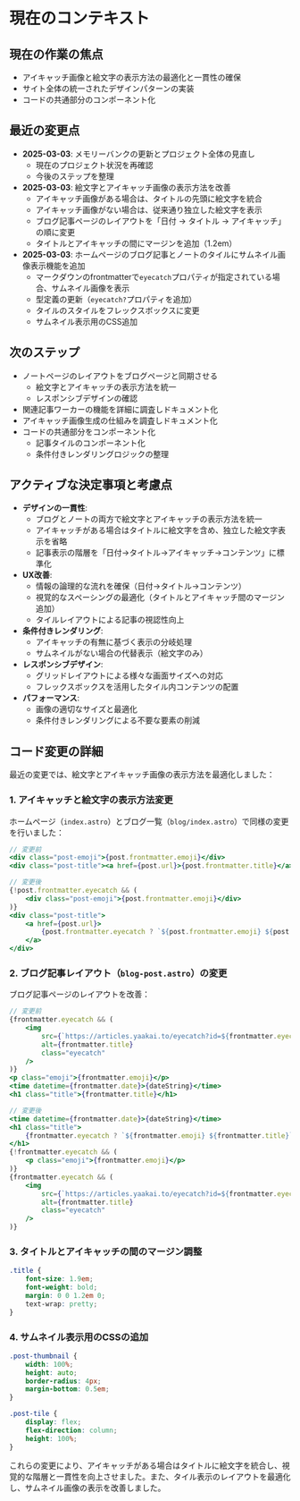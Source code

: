 # 現在のコンテキスト

## 現在の作業の焦点
- アイキャッチ画像と絵文字の表示方法の最適化と一貫性の確保
- サイト全体の統一されたデザインパターンの実装
- コードの共通部分のコンポーネント化

## 最近の変更点
- **2025-03-03**: メモリーバンクの更新とプロジェクト全体の見直し
  - 現在のプロジェクト状況を再確認
  - 今後のステップを整理
- **2025-03-03**: 絵文字とアイキャッチ画像の表示方法を改善
  - アイキャッチ画像がある場合は、タイトルの先頭に絵文字を統合
  - アイキャッチ画像がない場合は、従来通り独立した絵文字を表示
  - ブログ記事ページのレイアウトを「日付 → タイトル → アイキャッチ」の順に変更
  - タイトルとアイキャッチの間にマージンを追加（1.2em）
- **2025-03-03**: ホームページのブログ記事とノートのタイルにサムネイル画像表示機能を追加
  - マークダウンのfrontmatterで`eyecatch`プロパティが指定されている場合、サムネイル画像を表示
  - 型定義の更新（`eyecatch?`プロパティを追加）
  - タイルのスタイルをフレックスボックスに変更
  - サムネイル表示用のCSS追加

## 次のステップ
- ノートページのレイアウトをブログページと同期させる
  - 絵文字とアイキャッチの表示方法を統一
  - レスポンシブデザインの確認
- 関連記事ワーカーの機能を詳細に調査しドキュメント化
- アイキャッチ画像生成の仕組みを調査しドキュメント化
- コードの共通部分をコンポーネント化
  - 記事タイルのコンポーネント化
  - 条件付きレンダリングロジックの整理

## アクティブな決定事項と考慮点
- **デザインの一貫性**:
  - ブログとノートの両方で絵文字とアイキャッチの表示方法を統一
  - アイキャッチがある場合はタイトルに絵文字を含め、独立した絵文字表示を省略
  - 記事表示の階層を「日付→タイトル→アイキャッチ→コンテンツ」に標準化
- **UX改善**:
  - 情報の論理的な流れを確保（日付→タイトル→コンテンツ）
  - 視覚的なスペーシングの最適化（タイトルとアイキャッチ間のマージン追加）
  - タイルレイアウトによる記事の視認性向上
- **条件付きレンダリング**:
  - アイキャッチの有無に基づく表示の分岐処理
  - サムネイルがない場合の代替表示（絵文字のみ）
- **レスポンシブデザイン**:
  - グリッドレイアウトによる様々な画面サイズへの対応
  - フレックスボックスを活用したタイル内コンテンツの配置
- **パフォーマンス**:
  - 画像の適切なサイズと最適化
  - 条件付きレンダリングによる不要な要素の削減

## コード変更の詳細
最近の変更では、絵文字とアイキャッチ画像の表示方法を最適化しました：

### 1. アイキャッチと絵文字の表示方法変更
ホームページ（`index.astro`）とブログ一覧（`blog/index.astro`）で同様の変更を行いました：

```jsx
// 変更前
<div class="post-emoji">{post.frontmatter.emoji}</div>
<div class="post-title"><a href={post.url}>{post.frontmatter.title}</a></div>

// 変更後
{!post.frontmatter.eyecatch && (
    <div class="post-emoji">{post.frontmatter.emoji}</div>
)}
<div class="post-title">
    <a href={post.url}>
        {post.frontmatter.eyecatch ? `${post.frontmatter.emoji} ${post.frontmatter.title}` : post.frontmatter.title}
    </a>
</div>
```

### 2. ブログ記事レイアウト（`blog-post.astro`）の変更
ブログ記事ページのレイアウトを改善：

```jsx
// 変更前
{frontmatter.eyecatch && (
    <img
        src={`https://articles.yaakai.to/eyecatch?id=${frontmatter.eyecatch}`}
        alt={frontmatter.title}
        class="eyecatch"
    />
)}
<p class="emoji">{frontmatter.emoji}</p>
<time datetime={frontmatter.date}>{dateString}</time>
<h1 class="title">{frontmatter.title}</h1>

// 変更後
<time datetime={frontmatter.date}>{dateString}</time>
<h1 class="title">
    {frontmatter.eyecatch ? `${frontmatter.emoji} ${frontmatter.title}` : frontmatter.title}
</h1>
{!frontmatter.eyecatch && (
    <p class="emoji">{frontmatter.emoji}</p>
)}
{frontmatter.eyecatch && (
    <img
        src={`https://articles.yaakai.to/eyecatch?id=${frontmatter.eyecatch}`}
        alt={frontmatter.title}
        class="eyecatch"
    />
)}
```

### 3. タイトルとアイキャッチの間のマージン調整
```css
.title {
    font-size: 1.9em;
    font-weight: bold;
    margin: 0 0 1.2em 0;
    text-wrap: pretty;
}
```

### 4. サムネイル表示用のCSSの追加
```css
.post-thumbnail {
    width: 100%;
    height: auto;
    border-radius: 4px;
    margin-bottom: 0.5em;
}

.post-tile {
    display: flex;
    flex-direction: column;
    height: 100%;
}
```

これらの変更により、アイキャッチがある場合はタイトルに絵文字を統合し、視覚的な階層と一貫性を向上させました。また、タイル表示のレイアウトを最適化し、サムネイル画像の表示を改善しました。
